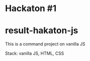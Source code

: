# Hackaton #1

# result-hakaton-js

This is a command project on vanilla JS

Stack: vanilla JS, HTML, CSS
